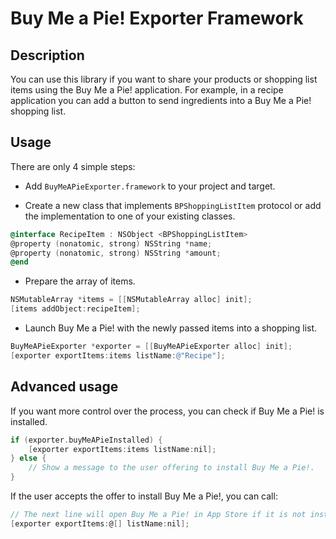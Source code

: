 
# Buy Me a Pie! Exporter Framework

## Description

You can use this library if you want to share your products or shopping list items using the Buy Me a Pie! application.
For example, in a recipe application you can add a button to send ingredients into a Buy Me a Pie! shopping list.

## Usage

There are only 4 simple steps:

* Add `BuyMeAPieExporter.framework` to your project and target.

* Create a new class that implements `BPShoppingListItem` protocol or add the implementation to one of your existing classes.

```objective-c
@interface RecipeItem : NSObject <BPShoppingListItem>
@property (nonatomic, strong) NSString *name;
@property (nonatomic, strong) NSString *amount;
@end
```

* Prepare the array of items.

```objective-c
NSMutableArray *items = [[NSMutableArray alloc] init];
[items addObject:recipeItem];
```

* Launch Buy Me a Pie! with the newly passed items into a shopping list.

```objective-c
BuyMeAPieExporter *exporter = [[BuyMeAPieExporter alloc] init];
[exporter exportItems:items listName:@"Recipe"];
```

## Advanced usage

If you want more control over the process, you can check if Buy Me a Pie! is installed.

```objective-c
if (exporter.buyMeAPieInstalled) {
    [exporter exportItems:items listName:nil];
} else {
    // Show a message to the user offering to install Buy Me a Pie!.
}
```

If the user accepts the offer to install Buy Me a Pie!, you can call:
```objective-c
// The next line will open Buy Me a Pie! in App Store if it is not installed yet. 
[exporter exportItems:@[] listName:nil];
```

